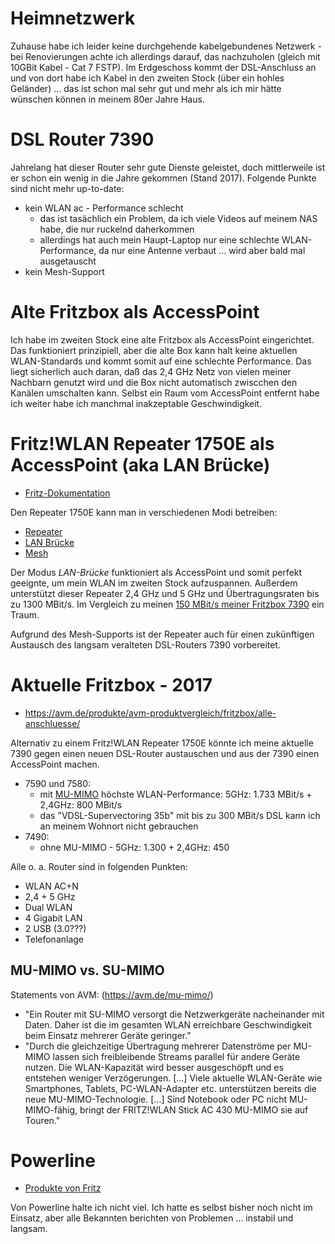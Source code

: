 # Heimnetzwerk
Zuhause habe ich leider keine durchgehende kabelgebundenes Netzwerk - bei Renovierungen achte ich allerdings darauf, das nachzuholen (gleich mit 10GBit Kabel - Cat 7 FSTP). Im Erdgeschoss kommt der DSL-Anschluss an und von dort habe ich Kabel in den zweiten Stock (über ein hohles Geländer) ... das ist schon mal sehr gut und mehr als ich mir hätte wünschen können in meinem 80er Jahre Haus.

# DSL Router 7390
Jahrelang hat dieser Router sehr gute Dienste geleistet, doch mittlerweile ist er schon ein wenig in die Jahre gekommen (Stand 2017). Folgende Punkte sind nicht mehr up-to-date:

* kein WLAN ac - Performance schlecht
  * das ist tasächlich ein Problem, da ich viele Videos auf meinem NAS habe, die nur ruckelnd daherkommen
  * allerdings hat auch mein Haupt-Laptop nur eine schlechte WLAN-Performance, da nur eine Antenne verbaut ... wird aber bald mal ausgetauscht
* kein Mesh-Support

# Alte Fritzbox als AccessPoint
Ich habe im zweiten Stock eine alte Fritzbox als AccessPoint eingerichtet. Das funktioniert prinzipiell, aber die alte Box kann halt keine aktuellen WLAN-Standards und kommt somit auf eine schlechte Performance. Das liegt sicherlich auch daran, daß das 2,4 GHz Netz von vielen meiner Nachbarn genutzt wird und die Box nicht automatisch zwiscchen den Kanälen umschalten kann. Selbst ein Raum vom AccessPoint entfernt habe ich weiter habe ich manchmal inakzeptable Geschwindigkeit.

# Fritz!WLAN Repeater 1750E als AccessPoint (aka LAN Brücke)
* [Fritz-Dokumentation](https://avm.de/service/fritzwlan/fritzwlan-repeater-1750e/wissensdatenbank/publication/show/903_FRITZ-WLAN-Repeater-per-LAN-mit-Router-z-B-FRITZ-Box-verbinden/)

Den Repeater 1750E kann man in verschiedenen Modi betreiben:

* [Repeater](https://avm.de/service/fritzwlan/fritzwlan-repeater-1750e/wissensdatenbank/publication/show/194_FRITZ-WLAN-Repeater-per-WLAN-mit-Router-z-B-FRITZ-Box-verbinden/)
* [LAN Brücke](https://avm.de/service/fritzwlan/fritzwlan-repeater-1750e/wissensdatenbank/publication/show/903_FRITZ-WLAN-Repeater-per-LAN-mit-Router-z-B-FRITZ-Box-verbinden/)
* [Mesh](https://avm.de/service/fritzos-690/faqs/welche-fritz-produkte-unterstuetzen-wlan-mesh/)

Der Modus *LAN-Brücke* funktioniert als AccessPoint und somit perfekt geeignte, um mein WLAN im zweiten Stock aufzuspannen. Außerdem unterstützt dieser Repeater 2,4 GHz und 5 GHz und Übertragungsraten bis zu 1300 MBit/s. Im Vergleich zu meinen [150 MBit/s meiner Fritzbox 7390](https://avm.de/service/fritzbox/fritzbox-7390/wissensdatenbank/publication/show/514_WLAN-Verbindungen-langsam-geringe-Datenrate/) ein Traum.

Aufgrund des Mesh-Supports ist der Repeater auch für einen zukünftigen Austausch des langsam veralteten DSL-Routers 7390 vorbereitet.

# Aktuelle Fritzbox - 2017
* https://avm.de/produkte/avm-produktvergleich/fritzbox/alle-anschluesse/

Alternativ zu einem Fritz!WLAN Repeater 1750E könnte ich meine aktuelle 7390 gegen einen neuen DSL-Router austauschen und aus der 7390 einen AccessPoint machen.

* 7590 und 7580:
  * mit [MU-MIMO](https://avm.de/mu-mimo/) höchste WLAN-Performance: 5GHz: 1.733 MBit/s + 2,4GHz: 800 MBit/s
  * das "VDSL-Supervectoring 35b" mit bis zu 300 MBit/s DSL kann ich an meinem Wohnort nicht gebrauchen
* 7490: 
  * ohne MU-MIMO - 5GHz: 1.300 + 2,4GHz: 450
  
Alle o. a. Router sind in folgenden Punkten:

* WLAN AC+N
* 2,4 + 5 GHz
* Dual WLAN
* 4 Gigabit LAN
* 2 USB (3.0???)
* Telefonanlage

## MU-MIMO vs. SU-MIMO
Statements von AVM: (https://avm.de/mu-mimo/)
* "Ein Router mit SU-MIMO versorgt die Netzwerkgeräte nacheinander mit Daten. Daher ist die im gesamten WLAN erreichbare Geschwindigkeit beim Einsatz mehrerer Geräte geringer."
* "Durch die gleichzeitige Übertragung mehrerer Datenströme per MU-MIMO lassen sich freibleibende Streams parallel für andere Geräte nutzen. Die WLAN-Kapazität wird besser ausgeschöpft und es entstehen weniger Verzögerungen. [...] Viele aktuelle WLAN-Geräte wie Smartphones, Tablets, PC-WLAN-Adapter etc. unterstützen bereits die neue MU-MIMO-Technologie. [...] Sind Notebook oder PC nicht MU-MIMO-fähig, bringt der FRITZ!WLAN Stick AC 430 MU-MIMO sie auf Touren."

# Powerline
* [Produkte von Fritz](https://avm.de/produkte/fritzpowerline/)

Von Powerline halte ich nicht viel. Ich hatte es selbst bisher noch nicht im Einsatz, aber alle Bekannten berichten von Problemen ... instabil und langsam. 